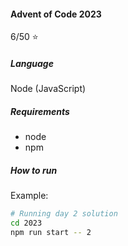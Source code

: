 #### Advent of Code 2023

6/50 :star:

##### Language

Node (JavaScript)

##### Requirements

-   node
-   npm

##### How to run

Example:

```bash
# Running day 2 solution
cd 2023
npm run start -- 2
```
